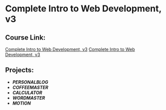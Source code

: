 # Complete Intro to Web Development, v3

## Course Link:

[Complete Intro to Web Development, v3](https://frontendmasters.com/courses/web-development-v3/ "Frontend Masters")
[Complete Intro to Web Development, v3](https://btholt.github.io/complete-intro-to-web-dev-v3 "Github")

## Projects:

- **_PERSONALBLOG_**
- **_COFFEEMASTER_**
- **_CALCULATOR_**
- **_WORDMASTER_**
- **_MOTION_**
